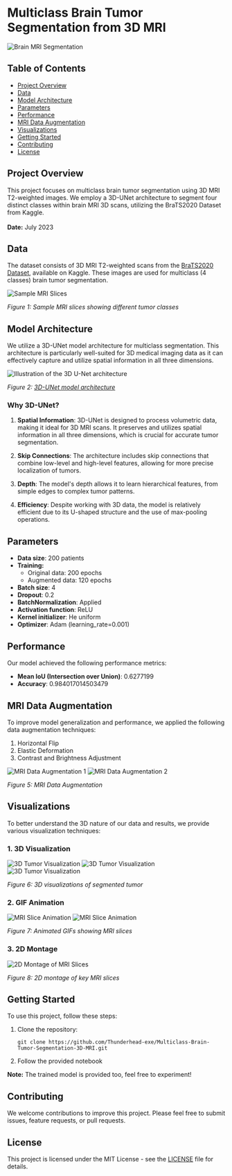 # Multiclass Brain Tumor Segmentation from 3D MRI

![Brain MRI Segmentation](./images/Banner.jpg)

## Table of Contents
- [Project Overview](#project-overview)
- [Data](#data)
- [Model Architecture](#model-architecture)
- [Parameters](#parameters)
- [Performance](#performance)
- [MRI Data Augmentation](#mri-data-augmentation)
- [Visualizations](#visualizations)
- [Getting Started](#getting-started)
- [Contributing](#contributing)
- [License](#license)

## Project Overview

This project focuses on multiclass brain tumor segmentation using 3D MRI T2-weighted images. We employ a 3D-UNet architecture to segment four distinct classes within brain MRI 3D scans, utilizing the BraTS2020 Dataset from Kaggle.
\
\
**Date:** July 2023

## Data

The dataset consists of 3D MRI T2-weighted scans from the [BraTS2020 Dataset](https://www.kaggle.com/datasets/awsaf49/brats20-dataset-training-validation), available on Kaggle. These images are used for multiclass (4 classes) brain tumor segmentation.

![Sample MRI Slices](./images/data_example.png)

*Figure 1: Sample MRI slices showing different tumor classes*

## Model Architecture

We utilize a 3D-UNet model architecture for multiclass segmentation. This architecture is particularly well-suited for 3D medical imaging data as it can effectively capture and utilize spatial information in all three dimensions.

![Illustration of the 3D U-Net architecture](./images/3D-UNet.jpg)

*Figure 2: [3D-UNet model architecture](https://d3i71xaburhd42.cloudfront.net/ae4e7e2274b0d018867e7715c6747c7296aa0c10/3-Figure1-1.png)*

### Why 3D-UNet?

1. **Spatial Information**: 3D-UNet is designed to process volumetric data, making it ideal for 3D MRI scans. It preserves and utilizes spatial information in all three dimensions, which is crucial for accurate tumor segmentation.

2. **Skip Connections**: The architecture includes skip connections that combine low-level and high-level features, allowing for more precise localization of tumors.

3. **Depth**: The model's depth allows it to learn hierarchical features, from simple edges to complex tumor patterns.

4. **Efficiency**: Despite working with 3D data, the model is relatively efficient due to its U-shaped structure and the use of max-pooling operations.

## Parameters

- **Data size**: 200 patients
- **Training:**
  - Original data: 200 epochs
  - Augmented data: 120 epochs
- **Batch size**: 4
- **Dropout**: 0.2
- **BatchNormalization**: Applied
- **Activation function**: ReLU
- **Kernel initializer**: He uniform
- **Optimizer**: Adam (learning_rate=0.001)

## Performance

Our model achieved the following performance metrics:

- **Mean IoU (Intersection over Union)**: 0.6277199
- **Accuracy**: 0.984017014503479

## MRI Data Augmentation

To improve model generalization and performance, we applied the following data augmentation techniques:

1. Horizontal Flip
2. Elastic Deformation
3. Contrast and Brightness Adjustment

![MRI Data Augmentation 1](./images/data-augmentation/Screenshot%202023-10-23%20at%2023.02.50.png)
![MRI Data Augmentation 2](./images/data-augmentation/Screenshot%202023-10-23%20at%2023.03.46.png)

*Figure 5: MRI Data Augmentation*

## Visualizations

To better understand the 3D nature of our data and results, we provide various visualization techniques:

### 1. 3D Visualization

![3D Tumor Visualization](./images/visualizations/Screenshot%202023-10-23%20at%2023.14.19.png)
![3D Tumor Visualization](./images/visualizations/Screenshot%202023-10-23%20at%2023.14.28.png)
![3D Tumor Visualization](./images/visualizations/Screenshot%202023-09-29%20at%2009.31.56.png)

*Figure 6: 3D visualizations of segmented tumor*

### 2. GIF Animation

![MRI Slice Animation](./images/visualizations/output1.gif)
![MRI Slice Animation](./images/visualizations/output.gif)

*Figure 7: Animated GIFs showing MRI slices*

### 3. 2D Montage

![2D Montage of MRI Slices](./images/visualizations/output2.png)

*Figure 8: 2D montage of key MRI slices*

## Getting Started

To use this project, follow these steps:

1. Clone the repository:
   ```
   git clone https://github.com/Thunderhead-exe/Multiclass-Brain-Tumor-Segmentation-3D-MRI.git
   ```

2. Follow the provided notebook

**Note:** The trained model is provided too, feel free to experiment!

## Contributing

We welcome contributions to improve this project. Please feel free to submit issues, feature requests, or pull requests.

## License

This project is licensed under the MIT License - see the [LICENSE](LICENSE) file for details.
